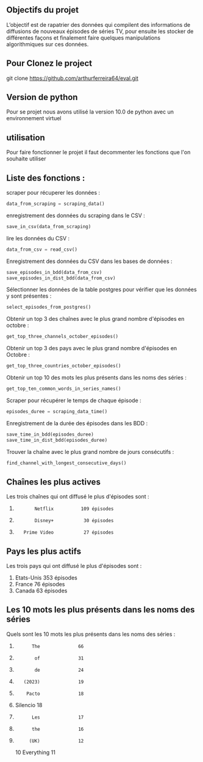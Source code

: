 ## Objectifs du projet

L’objectif est de rapatrier des données qui compilent des informations de diffusions de nouveaux épisodes de séries TV, pour ensuite les stocker de différentes façons et finalement faire quelques manipulations algorithmiques sur ces données.

## Pour Clonez le project

git clone https://github.com/arthurferreira64/eval.git

## Version de python

Pour se projet nous avons utilisé la version 10.0 de python avec un environnement virtuel

## utilisation

Pour faire fonctionner le projet il faut decommenter les fonctions que l'on souhaite utiliser

## Liste des fonctions :

scraper pour récuperer les données :
```python
data_from_scraping = scraping_data()
```
enregistrement des données du scraping dans le CSV :
```python
save_in_csv(data_from_scraping)
```
lire les données du CSV :
```python
data_from_csv = read_csv()
```
Enregistrement des données du CSV dans les bases de données :
```python
save_episodes_in_bdd(data_from_csv)
save_episodes_in_dist_bdd(data_from_csv)
```
Sélectionner les données de la table postgres pour vérifier que les données y sont présentes :
```python
select_episodes_from_postgres()
```
Obtenir un top 3 des chaînes avec le plus grand nombre d'épisodes en octobre :
```python
get_top_three_channels_october_episodes()
```
Obtenir un top 3 des pays avec le plus grand nombre d'épisodes en Octobre :
```python
get_top_three_countries_october_episodes()
```
Obtenir un top 10 des mots les plus présents dans les noms des séries :
```python
get_top_ten_common_words_in_series_names()
```
Scraper pour récupérer le temps de chaque épisode :
```python
episodes_duree = scraping_data_time()
```
Enregistrement de la durée des épisodes dans les BDD :
```python
save_time_in_bdd(episodes_duree)
save_time_in_dist_bdd(episodes_duree)
```
Trouver la chaîne avec le plus grand nombre de jours consécutifs :
```python
find_channel_with_longest_consecutive_days()
```
## Chaînes les plus actives

Les trois chaînes qui ont diffusé le plus d'épisodes sont :

1.            Netflix          109 épisodes
2.            Disney+           30 épisodes
3.        Prime Video           27 épisodes

## Pays les plus actifs

Les trois pays qui ont diffusé le plus d'épisodes sont :

1. Etats-Unis 353 épisodes
2. France 76 épisodes
3. Canada 63 épisodes

## Les 10 mots les plus présents dans les noms des séries

Quels sont les 10 mots les plus présents dans les noms des séries :

1.           The              66
2.            of              31
3.            de              24
4.        (2023)              19
5.         Pacto              18
6.  Silencio 18
7.           Les              17
8.           the              16
9.          (UK)              12
    10 Everything 11
